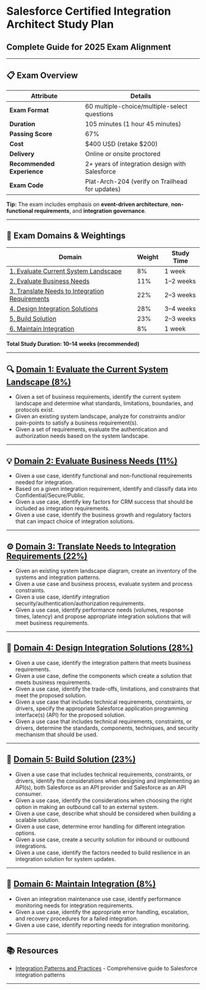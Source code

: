 # Salesforce Certified Integration Architect Study Plan
## Complete Guide for 2025 Exam Alignment

---

## 📋 Exam Overview

| **Attribute** | **Details** |
|---------------|-------------|
| **Exam Format** | 60 multiple-choice/multiple-select questions |
| **Duration** | 105 minutes (1 hour 45 minutes) |
| **Passing Score** | 67% |
| **Cost** | $400 USD (retake $200) |
| **Delivery** | Online or onsite proctored |
| **Recommended Experience** | 2+ years of integration design with Salesforce |
| **Exam Code** | Plat-Arch-204 (verify on Trailhead for updates) |

**Tip:** The exam includes emphasis on **event-driven architecture**, **non-functional requirements**, and **integration governance**.

---

## 🎯 Exam Domains & Weightings

| **Domain** | **Weight** | **Study Time** |
|-------------|-------------|----------------|
| [1. Evaluate Current System Landscape](#-domain-1-evaluate-the-current-system-landscape-8) | 8% | 1 week |
| [2. Evaluate Business Needs](#-domain-2-evaluate-business-needs-11) | 11% | 1–2 weeks |
| [3. Translate Needs to Integration Requirements](#-domain-3-translate-needs-to-integration-requirements-22) | 22% | 2–3 weeks |
| [4. Design Integration Solutions](#-domain-4-design-integration-solutions-28) | 28% | 3–4 weeks |
| [5. Build Solution](#-domain-5-build-solution-23) | 23% | 2–3 weeks |
| [6. Maintain Integration](#-domain-6-maintain-integration-8) | 8% | 1 week |

**Total Study Duration: 10–14 weeks (recommended)**

---

## 🔍 [Domain 1: Evaluate the Current System Landscape (8%)](section_notes/1%20-%20Evaluate%20the%20Current%20System%20Landscape.md)

- Given a set of business requirements, identify the current system landscape and determine what standards, limitations, boundaries, and protocols exist.
- Given an existing system landscape, analyze for constraints and/or pain-points to satisfy a business requirement(s).
- Given a set of requirements, evaluate the authentication and authorization needs based on the system landscape.

---

## 💡 [Domain 2: Evaluate Business Needs (11%)](section_notes/2%20-%20Evaluate%20Business%20Needs.md)

- Given a use case, identify functional and non-functional requirements needed for integration.
- Based on a given integration requirement, identify and classify data into Confidential/Secure/Public.
- Given a use case, identify key factors for CRM success that should be included as integration requirements.
- Given a use case, identify the business growth and regulatory factors that can impact choice of integration solutions.

---

## ⚙️ [Domain 3: Translate Needs to Integration Requirements (22%)](section_notes/3%20-%20Translate%20Needs%20to%20Integration%20Requirements.md)

- Given an existing system landscape diagram, create an inventory of the systems and integration patterns.
- Given a use case and business process, evaluate system and process constraints.
- Given a use case, identify integration security/authentication/authorization requirements. 
- Given a use case, identify performance needs (volumes, response times, latency) and propose appropriate integration solutions that will meet business requirements.

---

## 🧩 [Domain 4: Design Integration Solutions (28%)](section_notes/4%20-%20Design%20Integration%20Solutions.md)

- Given a use case, identify the integration pattern that meets business requirements.
- Given a use case, define the components which create a solution that meets business requirements. 
- Given a use case, identify the trade-offs, limitations, and constraints that meet the proposed solution.
- Given a use case that includes technical requirements, constraints, or drivers, specify the appropriate Salesforce application programming interface(s) (API) for the proposed solution.
- Given a use case that includes technical requirements, constraints, or drivers, determine the standards, components, techniques, and security mechanism that should be used.

---

## 🧠 [Domain 5: Build Solution (23%)](section_notes/5%20-%20Build%20Solution.md)

- Given a use case that includes technical requirements, constraints, or drivers, identify the considerations when designing and implementing an API(s), both Salesforce as an API provider and Salesforce as an API consumer.
- Given a use case, identify the considerations when choosing the right option in making an outbound call to an external system.
- Given a use case, describe what should be considered when building a scalable solution.
- Given a use case, determine error handling for different integration options.
- Given a use case, create a security solution for inbound or outbound integrations.
- Given a use case, identify the factors needed to build resilience in an integration solution for system updates.

---

## 🧭 [Domain 6: Maintain Integration (8%)](section_notes/6%20-%20Maintain%20Integration.md)

- Given an integration maintenance use case, identify performance monitoring needs for integration requirements.
- Given a use case, identify the appropriate error handling, escalation, and recovery procedures for a failed integration.
- Given a use case, identify reporting needs for integration monitoring.

---

## 📚 Resources

- [Integration Patterns and Practices](files/integration_patterns_and_practices.pdf) - Comprehensive guide to Salesforce integration patterns

---